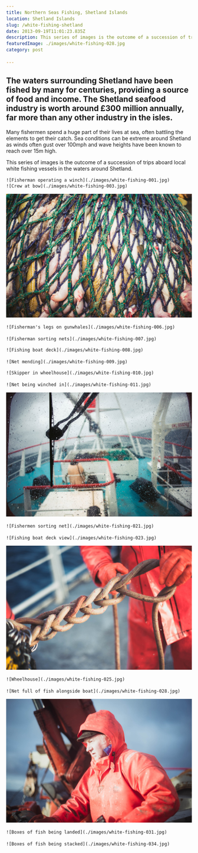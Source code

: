 ```yaml
---
title: Northern Seas Fishing, Shetland Islands
location: Shetland Islands
slug: /white-fishing-shetland
date: 2013-09-19T11:01:23.835Z
description: This series of images is the outcome of a succession of trips aboard local white fishing vessels in the waters around Shetland.
featuredImage: ./images/white-fishing-028.jpg
category: post

---
```

## The waters surrounding Shetland have been fished by many for centuries, providing a source of food and income.  The Shetland seafood industry is worth around £300 million annually, far more than any other industry in the isles.

Many fishermen spend a huge part of their lives at sea, often battling the elements to get their catch. Sea conditions can be extreme around Shetland as winds often gust over 100mph and wave heights have been known to reach over 15m high.

This series of images is the outcome of a succession of trips aboard local white fishing vessels in the waters around Shetland.

```grid|2
![Fisherman operating a winch](./images/white-fishing-001.jpg)
![Crew at bow](./images/white-fishing-003.jpg)
```

![Net full of fish](./images/white-fishing-002.jpg)

```grid|2
![Fisherman's legs on gunwhales](./images/white-fishing-006.jpg)

![Fisherman sorting nets](./images/white-fishing-007.jpg)
```

```grid|2
![Fishing boat deck](./images/white-fishing-008.jpg)

![Net mending](./images/white-fishing-009.jpg)
```

```grid|2
![Skipper in wheelhouse](./images/white-fishing-010.jpg)

![Net being winched in](./images/white-fishing-011.jpg)
```

![Stormy seas view from wheelhouse](./images/white-fishing-019.jpg)

```grid|2
![Fishermen sorting net](./images/white-fishing-021.jpg)

![Fishing boat deck view](./images/white-fishing-023.jpg)
```

![Tying the knot in the end of the net](./images/white-fishing-024.jpg)

```grid|2
![Wheelhouse](./images/white-fishing-025.jpg)

![Net full of fish alongside boat](./images/white-fishing-028.jpg)
```

![Fisherman operating crane](./images/white-fishing-027.jpg)

```grid|2
![Boxes of fish being landed](./images/white-fishing-031.jpg)

![Boxes of fish being stacked](./images/white-fishing-034.jpg)
```
